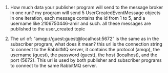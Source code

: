1. How much data your publisher program will send to the message broker in one
run?
    my program will send 5 UserCreatedEventMessage objects in one iteration,
    each message contains the id from 1 to 5, and a username like 2106750446-amir and such. all these messages are published to the user_created topic

2. The url of: “amqp://guest:guest@localhost:5672” is the same as in the subscriber
program, what does it mean?
    this url is the connection string to connect to the RabbitMQ server, it contains the protocol (amqp), the username (guest), the password (guest), the host (localhost), and the port (5672). This url is used by both publisher and subscriber programs to connect to the same RabbitMQ server.
